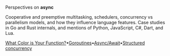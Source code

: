 Perspectives on **async**

Cooperative and preemptive multitasking, schedulers, concurrency vs parallelism models, and how they influence language features. Case studies in Go and Rust internals, and mentions of Python, JavaScript, C#, Dart, and Lua.

[What Color is Your Function?](https://journal.stuffwithstuff.com/2015/02/01/what-color-is-your-function/)•[Goroutines](https://blog.nindalf.com/posts/how-goroutines-work/)•[Async/Await](https://os.phil-opp.com/async-await/)•[Structured concurrency](https://vorpus.org/blog/notes-on-structured-concurrency-or-go-statement-considered-harmful/)